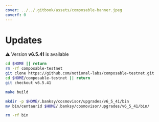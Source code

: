 ```yaml
---
cover: ../../.gitbook/assets/composable-banner.jpeg
coverY: 0
---
```


# Updates

⚠️ Version **v6.5.41** is available

```bash
cd $HOME || return
rm -rf composable-testnet
git clone https://github.com/notional-labs/composable-testnet.git
cd $HOME/composable-testnet || return
git checkout v6.5.41

make build

mkdir -p $HOME/.banksy/cosmovisor/upgrades/v6_5_41/bin
mv bin/centaurid $HOME/.banksy/cosmovisor/upgrades/v6_5_41/bin/

rm -rf bin
```
